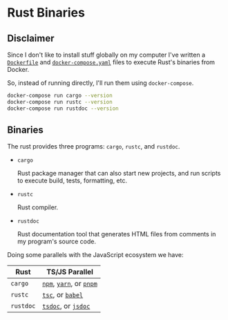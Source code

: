 # Rust Binaries

## Disclaimer

Since I don't like to install stuff globally on my computer I've written a [`Dockerfile`](./Dockerfile) and [`docker-compose.yaml`](./docker-compose.yaml) files to execute Rust's binaries from Docker.

So, instead of running directly, I'll run them using `docker-compose`.

```bash
docker-compose run cargo --version
docker-compose run rustc --version
docker-compose run rustdoc --version
```

## Binaries

The rust provides three programs: `cargo`, `rustc`, and `rustdoc`.

- `cargo`

  Rust package manager that can also start new projects, and run scripts to execute build, tests, formatting, etc.
- `rustc`

  Rust compiler.
- `rustdoc`

  Rust documentation tool that generates HTML files from comments in my program's source code.

Doing some parallels with the JavaScript ecosystem we have:

Rust | TS/JS Parallel
---- | -----
`cargo` | [`npm`](https://docs.npmjs.com/cli/v8), [`yarn`](https://yarnpkg.com/), or [`pnpm`](https://pnpm.io/)
`rustc` | [`tsc`](https://www.typescriptlang.org/docs/handbook/compiler-options.html), or [`babel`](https://babeljs.io/docs/en/babel-cli)
`rustdoc` | [`tsdoc`](https://tsdoc.org/), or [`jsdoc`](https://jsdoc.app/)
